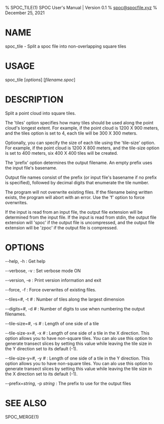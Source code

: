 % SPOC_TILE(1) SPOC User's Manual | Version 0.1
% spoc@spocfile.xyz
% December 25, 2021

# NAME

spoc_tile - Split a spoc file into non-overlapping square tiles

# USAGE

spoc_tile [*options*] [*filename.spoc*]

# DESCRIPTION

Split a point cloud into square tiles.

The 'tiles' option specifies how many tiles should be used along the
point cloud's longest extent. For example, if the point cloud is 1200 X
900 meters, and the tiles option is set to 4, each tile will be 300 X
300 meters.

Optionally, you can specify the size of each tile using the 'tile-size'
option. For example, if the point cloud is 1200 X 800 meters, and the
tile-size option is set to 400 meters, six 400 X 400 tiles will be created.

The 'prefix' option determines the output filename. An empty prefix
uses the input file's basename.

Output file names consist of the prefix (or input file's basename if no
prefix is specified), followed by decimal digits that enumerate the tile
number.

The program will not overwrite existing files. If the filename being
written exists, the program will abort with an error. Use the 'f' option
to force overwrites.

If the input is read from an input file, the output file extension will
be determined from the input file. If the input is read from stdin, the
output file extension will 'spoc' if the output file is uncompressed,
and the output file extension will be 'zpoc' if the output file is
compressed.

# OPTIONS

\-\-help, -h
:   Get help

\-\-verbose, -v
:   Set verbose mode ON

\-\-version, -e
:   Print version information and exit

\-\-force, -f
:   Force overwrites of existing files.

\-\-tiles=*#*, -t *#*
:   Number of tiles along the largest dimension

\-\-digits=*#*, -d *#*
:   Number of digits to use when numbering the output filenames.

\-\-tile-size=*#*, -s *#*
:   Length of one side of a tile

\-\-tile-size-x=*#*, -x *#*
:   Length of one side of a tile in the X direction. This option allows
    you to have non-square tiles. You can alo use this option to
    generate transect slices by setting this value while leaving the
    tile size in the Y direction set to its default (-1).

\-\-tile-size-y=*#*, -y *#*
:   Length of one side of a tile in the Y direction. This option allows
    you to have non-square tiles. You can alo use this option to
    generate transect slices by setting this value while leaving the
    tile size in the X direction set to its default (-1).

\-\-prefix=*string*, -p *string*
:   The prefix to use for the output files

# SEE ALSO

SPOC_MERGE(1)
